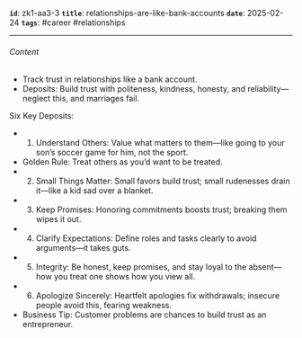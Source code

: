**`id`**: zk1-aa3-3
**`title`**: relationships-are-like-bank-accounts
**`date`**: 2025-02-24
**`tags`**: #career #relationships

---

###### Content

-   Track trust in relationships like a bank account.
-   Deposits: Build trust with politeness, kindness, honesty, and reliability—neglect this, and marriages fail.

Six Key Deposits:

-   1. Understand Others: Value what matters to them—like going to your son’s soccer game for him, not the sport.
-   Golden Rule: Treat others as you’d want to be treated.
-   2. Small Things Matter: Small favors build trust; small rudenesses drain it—like a kid sad over a blanket.
-   3. Keep Promises: Honoring commitments boosts trust; breaking them wipes it out.
-   4. Clarify Expectations: Define roles and tasks clearly to avoid arguments—it takes guts.
-   5. Integrity: Be honest, keep promises, and stay loyal to the absent—how you treat one shows how you view all.
-   6. Apologize Sincerely: Heartfelt apologies fix withdrawals; insecure people avoid this, fearing weakness.
-   Business Tip: Customer problems are chances to build trust as an entrepreneur.
